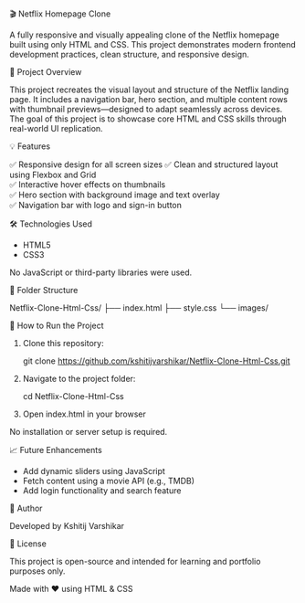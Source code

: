 🎬 Netflix Homepage Clone

A fully responsive and visually appealing clone of the Netflix homepage built using only HTML and CSS. This project demonstrates modern frontend development practices, clean structure, and responsive design.

 📌 Project Overview

This project recreates the visual layout and structure of the Netflix landing page. It includes a navigation bar, hero section, and multiple content rows with thumbnail previews—designed to adapt seamlessly across devices. The goal of this project is to showcase core HTML and CSS skills through real-world UI replication.

💡 Features

✅ Responsive design for all screen sizes 
✅ Clean and structured layout using Flexbox and Grid  
✅ Interactive hover effects on thumbnails  
✅ Hero section with background image and text overlay  
✅ Navigation bar with logo and sign-in button  

🛠 Technologies Used

- HTML5  
- CSS3  

No JavaScript or third-party libraries were used.

📁 Folder Structure


Netflix-Clone-Html-Css/
├── index.html
├── style.css
└── images/


🚀 How to Run the Project

1. Clone this repository:
   
   git clone https://github.com/kshitijvarshikar/Netflix-Clone-Html-Css.git
   
2. Navigate to the project folder:
   
   cd Netflix-Clone-Html-Css
   
3. Open index.html in your browser

No installation or server setup is required.

📈 Future Enhancements

- Add dynamic sliders using JavaScript  
- Fetch content using a movie API (e.g., TMDB)  
- Add login functionality and search feature  

🙌 Author

Developed by Kshitij Varshikar

📄 License

This project is open-source and intended for learning and portfolio purposes only.


Made with ❤ using HTML & CSS
